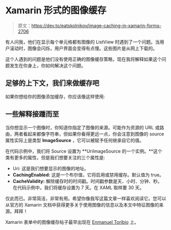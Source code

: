 # Xamarin 形式的图像缓存

> 原文：<https://dev.to/eatskolnikov/image-caching-in-xamarin-forms-2706>

有人问我，他们在显示每个单元格都有图像的 ListView 时遇到了一个问题。当用户滚动时，图像会闪烁，用户界面会变得有点慢。这些图片是从网上下载的。

这个人遇到的问题是他们没有使用正确的图像缓存策略，现在我将解释如果这个问题发生在你身上，你如何解决这个问题。

## 足够的上下文，我们来做缓存吧

如果你想给你的图像添加缓存，你应该像这样使用:

## 一些解释接踵而至

当你想显示一个图像时，你知道你指定了图像的来源。可能作为资源的 URL 或路由，两者看起来都像字符串，但如果你看得更远一点，你会注意到图像的 source 属性实际上是类型 **ImageSource** ，它可以被赋予任何继承自它的值。

在代码示例中，我们将 Source 设置为 **UriImageSource 的一个实例。**这个类有更多的属性，但是我们想要关注的三个属性是:

*   Uri: 这是我们想要显示的图像的地址。
*   **CachingEnabled:** 这是一个布尔值，它将启用或禁用缓存。默认值为 true。
*   **CacheValidity:** 解除缓存时的时间戳。时间戳参数是天、小时、分钟、秒。在代码示例中，我们将缓存设置为 7 天。在 XAML 取样要 30 天。

仅此而已。非常简洁，非常有用。希望你像我写这篇文章一样喜欢阅读它。您可以从官方的 Xamarin 文档中获得更多关于使用图像的信息以及本文中特征图像的来源。拜拜！

Xamarin 表单中的图像缓存帖子最早出现在 [Enmanuel Toribio](https://blog.torib.io) 上。